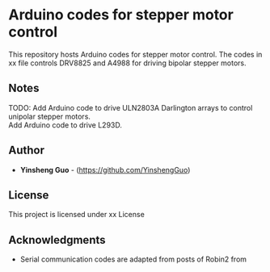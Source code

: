 # Arduino codes for stepper motor control

This repository hosts Arduino codes for stepper motor control.
The codes in xx file controls DRV8825 and A4988 for driving bipolar stepper motors.

## Notes

TODO: 
Add Arduino code to drive ULN2803A Darlington arrays to control unipolar stepper motors. <br>
Add Arduino code to drive L293D. <br>

## Author

* **Yinsheng Guo** - (https://github.com/YinshengGuo)

## License

This project is licensed under xx License 

## Acknowledgments

* Serial communication codes are adapted from posts of Robin2 from 

